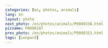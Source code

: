 ```yaml
---
categories: [en, photos, animals]
lang: en
layout: photo
next_photo: /en/photos/animals/P0000338.html
picname: P0000347
prev_photo: /en/photos/animals/P0000353.html
tags: [Leopard]
---
```

